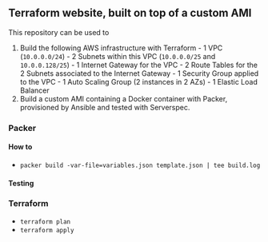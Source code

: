 ## Terraform website, built on top of a custom AMI
This repository can be used to
  1. Build the following AWS infrastructure with Terraform
    - 1 VPC (`10.0.0.0/24`)
    - 2 Subnets within this VPC (`10.0.0.0/25` and `10.0.0.128/25`)
    - 1 Internet Gateway for the VPC
    - 2 Route Tables for the 2 Subnets associated to the Internet Gateway
    - 1 Security Group applied to the VPC
    - 1 Auto Scaling Group (2 instances in 2 AZs)
    - 1 Elastic Load Balancer
  2. Build a custom AMI containing a Docker container with Packer, provisioned by Ansible and tested with Serverspec.

### Packer


#### How to
 - `packer build -var-file=variables.json template.json | tee build.log`

#### Testing

### Terraform
- `terraform plan`
- `terraform apply`
